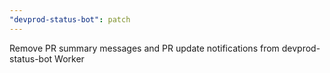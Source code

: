 ```yaml
---
"devprod-status-bot": patch
---
```


Remove PR summary messages and PR update notifications from devprod-status-bot Worker
